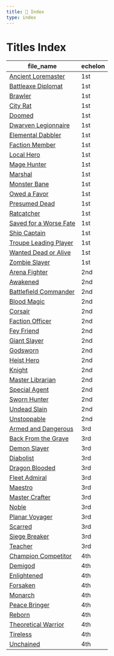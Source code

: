 ```yaml
---
title: 📑 Index
type: index
---
```


# Titles Index

| file_name                                                                 | echelon |
| ------------------------------------------------------------------------- | ------- |
| [Ancient Loremaster](../1st%20Echelon/Ancient%20Loremaster)               | 1st     |
| [Battleaxe Diplomat](../1st%20Echelon/Battleaxe%20Diplomat)               | 1st     |
| [Brawler](../1st%20Echelon/Brawler)                                       | 1st     |
| [City Rat](../1st%20Echelon/City%20Rat)                                   | 1st     |
| [Doomed](../1st%20Echelon/Doomed)                                         | 1st     |
| [Dwarven Legionnaire](../1st%20Echelon/Dwarven%20Legionnaire)             | 1st     |
| [Elemental Dabbler](../1st%20Echelon/Elemental%20Dabbler)                 | 1st     |
| [Faction Member](../1st%20Echelon/Faction%20Member)                       | 1st     |
| [Local Hero](../1st%20Echelon/Local%20Hero)                               | 1st     |
| [Mage Hunter](../1st%20Echelon/Mage%20Hunter)                             | 1st     |
| [Marshal](../1st%20Echelon/Marshal)                                       | 1st     |
| [Monster Bane](../1st%20Echelon/Monster%20Bane)                           | 1st     |
| [Owed a Favor](../1st%20Echelon/Owed%20a%20Favor)                         | 1st     |
| [Presumed Dead](../1st%20Echelon/Presumed%20Dead)                         | 1st     |
| [Ratcatcher](../1st%20Echelon/Ratcatcher)                                 | 1st     |
| [Saved for a Worse Fate](../1st%20Echelon/Saved%20for%20a%20Worse%20Fate) | 1st     |
| [Ship Captain](../1st%20Echelon/Ship%20Captain)                           | 1st     |
| [Troupe Leading Player](../1st%20Echelon/Troupe%20Leading%20Player)       | 1st     |
| [Wanted Dead or Alive](../1st%20Echelon/Wanted%20Dead%20or%20Alive)       | 1st     |
| [Zombie Slayer](../1st%20Echelon/Zombie%20Slayer)                         | 1st     |
| [Arena Fighter](../2nd%20Echelon/Arena%20Fighter)                         | 2nd     |
| [Awakened](../2nd%20Echelon/Awakened)                                     | 2nd     |
| [Battlefield Commander](../2nd%20Echelon/Battlefield%20Commander)         | 2nd     |
| [Blood Magic](../2nd%20Echelon/Blood%20Magic)                             | 2nd     |
| [Corsair](../2nd%20Echelon/Corsair)                                       | 2nd     |
| [Faction Officer](../2nd%20Echelon/Faction%20Officer)                     | 2nd     |
| [Fey Friend](../2nd%20Echelon/Fey%20Friend)                               | 2nd     |
| [Giant Slayer](../2nd%20Echelon/Giant%20Slayer)                           | 2nd     |
| [Godsworn](../2nd%20Echelon/Godsworn)                                     | 2nd     |
| [Heist Hero](../2nd%20Echelon/Heist%20Hero)                               | 2nd     |
| [Knight](../2nd%20Echelon/Knight)                                         | 2nd     |
| [Master Librarian](../2nd%20Echelon/Master%20Librarian)                   | 2nd     |
| [Special Agent](../2nd%20Echelon/Special%20Agent)                         | 2nd     |
| [Sworn Hunter](../2nd%20Echelon/Sworn%20Hunter)                           | 2nd     |
| [Undead Slain](../2nd%20Echelon/Undead%20Slain)                           | 2nd     |
| [Unstoppable](../2nd%20Echelon/Unstoppable)                               | 2nd     |
| [Armed and Dangerous](../3rd%20Echelon/Armed%20and%20Dangerous)           | 3rd     |
| [Back From the Grave](../3rd%20Echelon/Back%20From%20the%20Grave)         | 3rd     |
| [Demon Slayer](../3rd%20Echelon/Demon%20Slayer)                           | 3rd     |
| [Diabolist](../3rd%20Echelon/Diabolist)                                   | 3rd     |
| [Dragon Blooded](../3rd%20Echelon/Dragon%20Blooded)                       | 3rd     |
| [Fleet Admiral](../3rd%20Echelon/Fleet%20Admiral)                         | 3rd     |
| [Maestro](../3rd%20Echelon/Maestro)                                       | 3rd     |
| [Master Crafter](../3rd%20Echelon/Master%20Crafter)                       | 3rd     |
| [Noble](../3rd%20Echelon/Noble)                                           | 3rd     |
| [Planar Voyager](../3rd%20Echelon/Planar%20Voyager)                       | 3rd     |
| [Scarred](../3rd%20Echelon/Scarred)                                       | 3rd     |
| [Siege Breaker](../3rd%20Echelon/Siege%20Breaker)                         | 3rd     |
| [Teacher](../3rd%20Echelon/Teacher)                                       | 3rd     |
| [Champion Competitor](../4th%20Echelon/Champion%20Competitor)             | 4th     |
| [Demigod](../4th%20Echelon/Demigod)                                       | 4th     |
| [Enlightened](../4th%20Echelon/Enlightened)                               | 4th     |
| [Forsaken](../4th%20Echelon/Forsaken)                                     | 4th     |
| [Monarch](../4th%20Echelon/Monarch)                                       | 4th     |
| [Peace Bringer](../4th%20Echelon/Peace%20Bringer)                         | 4th     |
| [Reborn](../4th%20Echelon/Reborn)                                         | 4th     |
| [Theoretical Warrior](../4th%20Echelon/Theoretical%20Warrior)             | 4th     |
| [Tireless](../4th%20Echelon/Tireless)                                     | 4th     |
| [Unchained](../4th%20Echelon/Unchained)                                   | 4th     |
